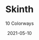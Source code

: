 ---
image_primary: "img/product_main_75_Joseph-Noble-Skinth-main.jpg"
image_secondary: "img/colorway_75_serval.jpg"
description: "Have%20you%20ever%20napped%20on%20a%20bearskin%20rug%20or%20lounged%20on%20a%20fine%20suede%20sofa%3F%A0%20Close%20your%20eyes%2C%20lay%20your%20hands%20on%20SKINTH%2C%20and%20you%20will%20remember%20those%20moments%20vividly.%A0%20SKINTH%20is%20the%20softest%20Tech%20Leather%20to%20date%20with%20the%20same%20durability%20Joseph%20Noble%20is%20known%20for%2C%20and%20engineered%20to%20withstand%20over%20100%2C000%20double%20rubs."
tags: 
  - "Textiles"
designer: "Joseph Noble"
href: "https://www.josephnoble.com/collections/skinth/"
title: "Skinth"
subtitle: "10 Colorways"
category: "Textiles"
manufacturer: "Joseph Noble"
slug: "/manufacturers/joseph-noble/textiles/joseph-noble-skinth"
date: "2021-05-10"
---